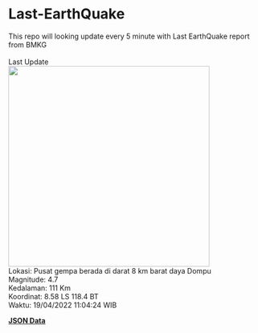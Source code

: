 # Last-EarthQuake
This repo will looking update every 5 minute with Last EarthQuake report from BMKG
<br>
<br>
Last Update
<br>
<img src="https://ews.bmkg.go.id/TEWS/data/20220419110424.mmi.jpg" width="400"/>
<br>
Lokasi: Pusat gempa berada di darat 8 km barat daya Dompu <br>
Magnitude: 4.7 <br>
Kedalaman: 111 Km <br>
Koordinat: 8.58 LS 118.4 BT <br>
Waktu: 19/04/2022 11:04:24 WIB <br>

<a href="./data/data.json">**JSON Data**</a>
